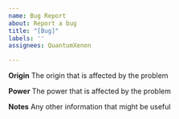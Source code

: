 ```yaml
---
name: Bug Report
about: Report a bug
title: "[Bug]"
labels: ''
assignees: QuantumXenon

---
```


**Origin**
The origin that is affected by the problem

**Power**
The power that is affected by the problem

**Notes**
Any other information that might be useful